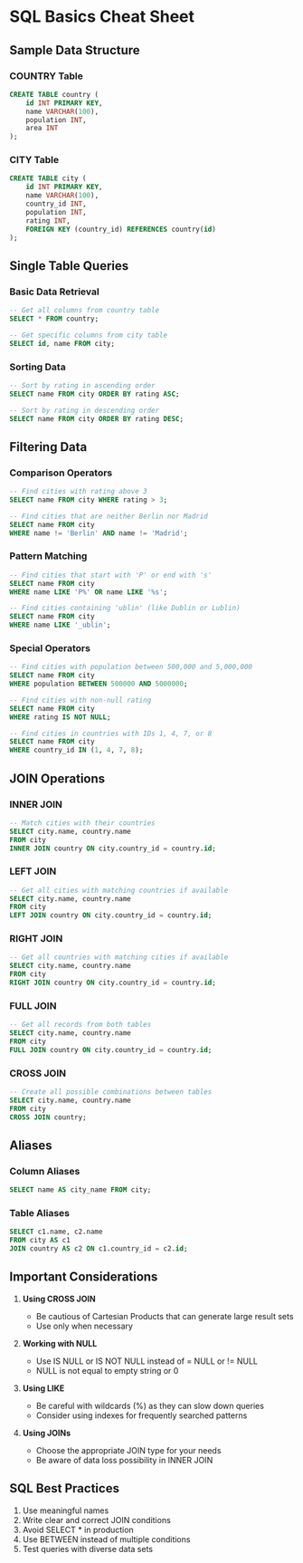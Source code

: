 # SQL Basics Cheat Sheet

## Sample Data Structure

### COUNTRY Table
```sql
CREATE TABLE country (
    id INT PRIMARY KEY,
    name VARCHAR(100),
    population INT,
    area INT
);
```

### CITY Table
```sql
CREATE TABLE city (
    id INT PRIMARY KEY,
    name VARCHAR(100),
    country_id INT,
    population INT,
    rating INT,
    FOREIGN KEY (country_id) REFERENCES country(id)
);
```

## Single Table Queries

### Basic Data Retrieval
```sql
-- Get all columns from country table
SELECT * FROM country;

-- Get specific columns from city table
SELECT id, name FROM city;
```

### Sorting Data
```sql
-- Sort by rating in ascending order
SELECT name FROM city ORDER BY rating ASC;

-- Sort by rating in descending order
SELECT name FROM city ORDER BY rating DESC;
```

## Filtering Data

### Comparison Operators
```sql
-- Find cities with rating above 3
SELECT name FROM city WHERE rating > 3;

-- Find cities that are neither Berlin nor Madrid
SELECT name FROM city 
WHERE name != 'Berlin' AND name != 'Madrid';
```

### Pattern Matching
```sql
-- Find cities that start with 'P' or end with 's'
SELECT name FROM city 
WHERE name LIKE 'P%' OR name LIKE '%s';

-- Find cities containing 'ublin' (like Dublin or Lublin)
SELECT name FROM city 
WHERE name LIKE '_ublin';
```

### Special Operators
```sql
-- Find cities with population between 500,000 and 5,000,000
SELECT name FROM city 
WHERE population BETWEEN 500000 AND 5000000;

-- Find cities with non-null rating
SELECT name FROM city 
WHERE rating IS NOT NULL;

-- Find cities in countries with IDs 1, 4, 7, or 8
SELECT name FROM city 
WHERE country_id IN (1, 4, 7, 8);
```

## JOIN Operations

### INNER JOIN
```sql
-- Match cities with their countries
SELECT city.name, country.name
FROM city
INNER JOIN country ON city.country_id = country.id;
```

### LEFT JOIN
```sql
-- Get all cities with matching countries if available
SELECT city.name, country.name
FROM city
LEFT JOIN country ON city.country_id = country.id;
```

### RIGHT JOIN
```sql
-- Get all countries with matching cities if available
SELECT city.name, country.name
FROM city
RIGHT JOIN country ON city.country_id = country.id;
```

### FULL JOIN
```sql
-- Get all records from both tables
SELECT city.name, country.name
FROM city
FULL JOIN country ON city.country_id = country.id;
```

### CROSS JOIN
```sql
-- Create all possible combinations between tables
SELECT city.name, country.name
FROM city
CROSS JOIN country;
```

## Aliases

### Column Aliases
```sql
SELECT name AS city_name FROM city;
```

### Table Aliases
```sql
SELECT c1.name, c2.name
FROM city AS c1
JOIN country AS c2 ON c1.country_id = c2.id;
```

## Important Considerations

1. **Using CROSS JOIN**
   - Be cautious of Cartesian Products that can generate large result sets
   - Use only when necessary

2. **Working with NULL**
   - Use IS NULL or IS NOT NULL instead of = NULL or != NULL
   - NULL is not equal to empty string or 0

3. **Using LIKE**
   - Be careful with wildcards (%) as they can slow down queries
   - Consider using indexes for frequently searched patterns

4. **Using JOINs**
   - Choose the appropriate JOIN type for your needs
   - Be aware of data loss possibility in INNER JOIN

## SQL Best Practices

1. Use meaningful names
2. Write clear and correct JOIN conditions
3. Avoid SELECT * in production
4. Use BETWEEN instead of multiple conditions
5. Test queries with diverse data sets 